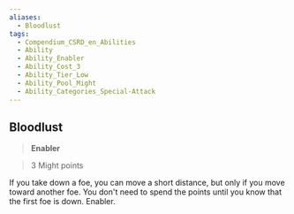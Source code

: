 ```yaml
---
aliases:
  - Bloodlust
tags:
  - Compendium_CSRD_en_Abilities
  - Ability
  - Ability_Enabler
  - Ability_Cost_3
  - Ability_Tier_Low
  - Ability_Pool_Might
  - Ability_Categories_Special-Attack
---
```

  
    
## Bloodlust    
>**Enabler**    
>3 Might points  
    
If you take down a foe, you can move a short distance, but only if you move toward another foe. You don't need to spend the points until you know that the first foe is down. Enabler.